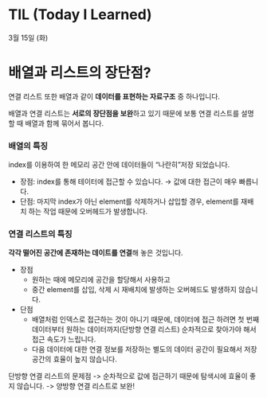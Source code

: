 # TIL (Today I Learned)
3월 15일 (화)

# 배열과 리스트의 장단점?

연결 리스트 또한 배열과 같이 **데이터를 표현하는 자료구조** 중 하나입니다.

배열과 연결 리스트는 **서로의 장단점을 보완**하고 있기 때문에 보통 연결 리스트를 설명할 때 배열과 함께 묶어서 봅니다.

### 배열의 특징

index를 이용하여 한 메모리 공간 안에 데이터들이 “나란히”저장 되었습니다.

- 장점: index를 통해 테이터에 접근할 수 있습니다. → 값에 대한 접근이 매우 빠릅니다.
- 단점: 마지막 index가 아닌 element를 삭제하거나 삽입할 경우, element를 재배치 하는 작업 때문에 오버헤드가 발생합니다.

### 연결 리스트의 특징

**각각 떨어진 공간에 존재하는 데이트를 연결**해 놓은 것입니다.

- 장점
    - 원하는 때에 메모리에 공간을 할당해서 사용하고
    - 중간 element를 삽입, 삭제 시 재배치에 발생하는 오버헤드도 발생하지 않습니다.
- 단점
    - 배열처럼 인덱스로 접근하는 것이 아니기 때문에, 데이터에 접근 하려면 첫 번째 데이터부터 원하는 데이터까지(단방향 연결 리스트) 순차적으로 찾아가야 해서 접근 속도가 느립니다.
    - 다음 데이터에 대한 연결 정보를 저장하는 별도의 데이터 공간이 필요해서 저장공간의 효율이 높지 않습니다.

단방향 연결 리스트의 문제점 -> 순차적으로 값에 접근하기 때문에 탐색시에 효율이 좋지 않습니다. -> 양방향 연결 리스트로 보완!
